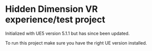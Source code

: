 # Hidden Dimension VR experience/test project

Initialized with UE5 version 5.1.1 but has since been updated.

To run this project make sure you have the right UE version installed.
